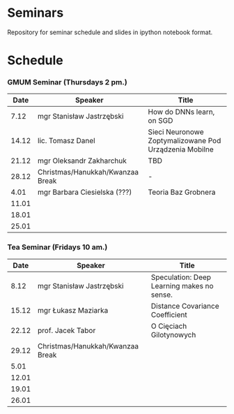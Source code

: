 # Seminars
Repository for seminar schedule and slides in ipython notebook format.

# Schedule
### GMUM Seminar (Thursdays 2 pm.)
| Date  | Speaker                                            | Title                                                      |
|-------|----------------------------------------------------|----------------------------------------------------------- | 
|  7.12 | mgr Stanisław Jastrzębski                          | How do DNNs learn, on SGD                                  |
| 14.12 | lic. Tomasz Danel                                  | Sieci Neuronowe Zoptymalizowane Pod Urządzenia Mobilne     |
| 21.12 | mgr Oleksandr Zakharchuk                           | TBD                                                        |
| 28.12 | Christmas/Hanukkah/Kwanzaa Break                   | -                                                          |
|  4.01 | mgr Barbara Ciesielska (???)                       | Teoria Baz Grobnera                                        |
| 11.01 |                                                    |                                                            |
| 18.01 |                                                    |                                                            |
| 25.01 |                                                    |                                                            |


### Tea Seminar (Fridays 10 am.)
| Date  | Speaker                                            | Title                                                      |
|-------|----------------------------------------------------|----------------------------------------------------------- | 
|  8.12 | mgr Stanisław Jastrzębski                          | Speculation: Deep Learning makes no sense.                 |
| 15.12 | mgr Łukasz Maziarka                                | Distance Covariance Coefficient                            |
| 22.12 | prof. Jacek Tabor                                  | O Cięciach Gilotynowych                                    |
| 29.12 | Christmas/Hanukkah/Kwanzaa Break                   |                                                            |
|  5.01 |                                                    |                                                            |
| 12.01 |                                                    |                                                            |
| 19.01 |                                                    |                                                            |
| 26.01 |                                                    |                                                            |
